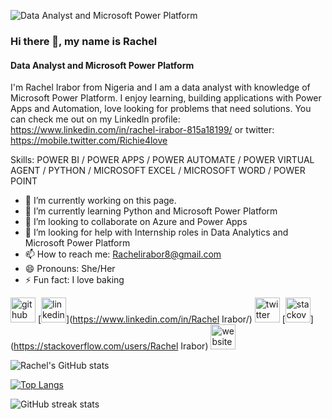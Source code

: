 ![Data Analyst and Microsoft Power Platform ](https://media-exp1.licdn.com/dms/image/C5603AQHf6ItnahMYQw/profile-displayphoto-shrink_200_200/0/1578730113221?e=1647475200&v=beta&t=9lllbic6axhS3N4egFteOAK35NCEVRrj72FO7IByLos)

### Hi there 👋, my name is Rachel 
#### Data Analyst and Microsoft Power Platform 


I'm Rachel Irabor from Nigeria and I am a data analyst with knowledge of Microsoft Power Platform. I enjoy learning, building applications with Power Apps and Automation, love looking for problems that need solutions.  You can check me out on my Linkedln profile:
https://www.linkedin.com/in/rachel-irabor-815a18199/ or twitter: https://mobile.twitter.com/Richie4love


Skills: POWER BI / POWER APPS / POWER AUTOMATE / POWER VIRTUAL AGENT / PYTHON / MICROSOFT EXCEL / MICROSOFT WORD / POWER POINT 

- 🔭 I’m currently working on this page. 
- 🌱 I’m currently learning Python and Microsoft Power Platform  
- 👯 I’m looking to collaborate on Azure and Power Apps 
- 🤔 I’m looking for help with Internship roles in Data Analytics and Microsoft Power Platform 
- 📫 How to reach me: Rachelirabor8@gmail.com 
- 😄 Pronouns: She/Her 
- ⚡ Fun fact: I love baking 


[<img src='https://cdn.jsdelivr.net/npm/simple-icons@3.0.1/icons/github.svg' alt='github' height='40'>](https://github.com/Uchemena)  [<img src='https://cdn.jsdelivr.net/npm/simple-icons@3.0.1/icons/linkedin.svg' alt='linkedin' height='40'>](https://www.linkedin.com/in/Rachel Irabor/)  [<img src='https://cdn.jsdelivr.net/npm/simple-icons@3.0.1/icons/twitter.svg' alt='twitter' height='40'>](https://twitter.com/Richie4love)  [<img src='https://cdn.jsdelivr.net/npm/simple-icons@3.0.1/icons/stackoverflow.svg' alt='stackoverflow' height='40'>](https://stackoverflow.com/users/Rachel Irabor)  [<img src='https://cdn.jsdelivr.net/npm/simple-icons@3.0.1/icons/icloud.svg' alt='website' height='40'>](https://sites.google.com/view/racheliraborportfolio/home)  



![Rachel's GitHub stats](https://github-readme-stats.vercel.app/api?username=uchemena&theme=radical&show_icons=true)


[![Top Langs](https://github-readme-stats.vercel.app/api/top-langs/?username=Uchemena)](https://github.com/anuraghazra/github-readme-stats)

![GitHub streak stats](https://github-readme-streak-stats.herokuapp.com/?user=Uchemena)  

